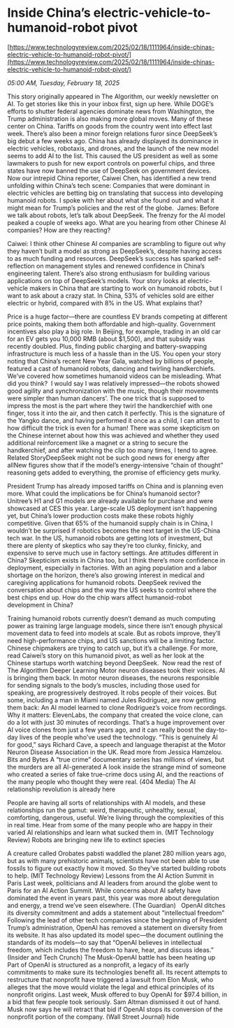 # Inside China’s electric-vehicle-to-humanoid-robot pivot

[https://www.technologyreview.com/2025/02/18/1111964/inside-chinas-electric-vehicle-to-humanoid-robot-pivot/](https://www.technologyreview.com/2025/02/18/1111964/inside-chinas-electric-vehicle-to-humanoid-robot-pivot/)

*05:00 AM, Tuesday, February 18, 2025*

This story originally appeared in The Algorithm, our weekly newsletter on AI. To get stories like this in your inbox first, sign up here. While DOGE’s efforts to shutter federal agencies dominate news from Washington, the Trump administration is also making more global moves. Many of these center on China. Tariffs on goods from the country went into effect last week. There’s also been a minor foreign relations furor since DeepSeek’s big debut a few weeks ago. China has already displayed its dominance in electric vehicles, robotaxis, and drones, and the launch of the new model seems to add AI to the list. This caused the US president as well as some lawmakers to push for new export controls on powerful chips, and three states have now banned the use of DeepSeek on government devices.   Now our intrepid China reporter, Caiwei Chen, has identified a new trend unfolding within China’s tech scene: Companies that were dominant in electric vehicles are betting big on translating that success into developing humanoid robots. I spoke with her about what she found out and what it might mean for Trump’s policies and the rest of the globe.  James: Before we talk about robots, let’s talk about DeepSeek. The frenzy for the AI model peaked a couple of weeks ago. What are you hearing from other Chinese AI companies? How are they reacting?

Caiwei: I think other Chinese AI companies are scrambling to figure out why they haven’t built a model as strong as DeepSeek’s, despite having access to as much funding and resources. DeepSeek’s success has sparked self-reflection on management styles and renewed confidence in China’s engineering talent. There’s also strong enthusiasm for building various applications on top of DeepSeek’s models. Your story looks at electric-vehicle makers in China that are starting to work on humanoid robots, but I want to ask about a crazy stat. In China, 53% of vehicles sold are either electric or hybrid, compared with 8% in the US. What explains that?

Price is a huge factor—there are countless EV brands competing at different price points, making them both affordable and high-quality. Government incentives also play a big role. In Beijing, for example, trading in an old car for an EV gets you 10,000 RMB (about $1,500), and that subsidy was recently doubled. Plus, finding public charging and battery-swapping infrastructure is much less of a hassle than in the US. You open your story noting that China’s recent New Year Gala, watched by billions of people, featured a cast of humanoid robots, dancing and twirling handkerchiefs. We’ve covered how sometimes humanoid videos can be misleading. What did you think?  I would say I was relatively impressed—the robots showed good agility and synchronization with the music, though their movements were simpler than human dancers’. The one trick that is supposed to impress the most is the part where they twirl the handkerchief with one finger, toss it into the air, and then catch it perfectly. This is the signature of the Yangko dance, and having performed it once as a child, I can attest to how difficult the trick is even for a human! There was some skepticism on the Chinese internet about how this was achieved and whether they used additional reinforcement like a magnet or a string to secure the handkerchief, and after watching the clip too many times, I tend to agree. Related StoryDeepSeek might not be such good news for energy after allNew figures show that if the model’s energy-intensive “chain of thought” reasoning gets added to everything, the promise of efficiency gets murky.

President Trump has already imposed tariffs on China and is planning even more. What could the implications be for China’s humanoid sector?    Unitree’s H1 and G1 models are already available for purchase and were showcased at CES this year. Large-scale US deployment isn’t happening yet, but China’s lower production costs make these robots highly competitive. Given that 65% of the humanoid supply chain is in China, I wouldn’t be surprised if robotics becomes the next target in the US-China tech war. In the US, humanoid robots are getting lots of investment, but there are plenty of skeptics who say they’re too clunky, finicky, and expensive to serve much use in factory settings. Are attitudes different in China? Skepticism exists in China too, but I think there’s more confidence in deployment, especially in factories. With an aging population and a labor shortage on the horizon, there’s also growing interest in medical and caregiving applications for humanoid robots. DeepSeek revived the conversation about chips and the way the US seeks to control where the best chips end up. How do the chip wars affect humanoid-robot development in China?

Training humanoid robots currently doesn’t demand as much computing power as training large language models, since there isn’t enough physical movement data to feed into models at scale. But as robots improve, they’ll need high-performance chips, and US sanctions will be a limiting factor. Chinese chipmakers are trying to catch up, but it’s a challenge. For more, read Caiwei’s story on this humanoid pivot, as well as her look at the Chinese startups worth watching beyond DeepSeek.   Now read the rest of The Algorithm Deeper Learning Motor neuron diseases took their voices. AI is bringing them back. In motor neuron diseases, the neurons responsible for sending signals to the body’s muscles, including those used for speaking, are progressively destroyed. It robs people of their voices. But some, including a man in Miami named Jules Rodriguez, are now getting them back: An AI model learned to clone Rodriguez’s voice from recordings.  Why it matters: ElevenLabs, the company that created the voice clone, can do a lot with just 30 minutes of recordings. That’s a huge improvement over AI voice clones from just a few years ago, and it can really boost the day-to-day lives of the people who’ve used the technology. “This is genuinely AI for good,” says Richard Cave, a speech and language therapist at the Motor Neuron Disease Association in the UK. Read more from Jessica Hamzelou. Bits and Bytes A “true crime” documentary series has millions of views, but the murders are all AI-generated A look inside the strange mind of someone who created a series of fake true-crime docs using AI, and the reactions of the many people who thought they were real. (404 Media) The AI relationship revolution is already here

People are having all sorts of relationships with AI models, and these relationships run the gamut: weird, therapeutic, unhealthy, sexual, comforting, dangerous, useful. We’re living through the complexities of this in real time. Hear from some of the many people who are happy in their varied AI relationships and learn what sucked them in. (MIT Technology Review) Robots are bringing new life to extinct species

A creature called Orobates pabsti waddled the planet 280 million years ago, but as with many prehistoric animals, scientists have not been able to use fossils to figure out exactly how it moved. So they’ve started building robots to help. (MIT Technology Review) Lessons from the AI Action Summit in Paris Last week, politicians and AI leaders from around the globe went to Paris for an AI Action Summit. While concerns about AI safety have dominated the event in years past, this year was more about deregulation and energy, a trend we’ve seen elsewhere. (The Guardian)   OpenAI ditches its diversity commitment and adds a statement about “intellectual freedom” Following the lead of other tech companies since the beginning of President Trump’s administration, OpenAI has removed a statement on diversity from its website. It has also updated its model spec—the document outlining the standards of its models—to say that “OpenAI believes in intellectual freedom, which includes the freedom to have, hear, and discuss ideas.” (Insider and Tech Crunch) The Musk-OpenAI battle has been heating up Part of OpenAI is structured as a nonprofit, a legacy of its early commitments to make sure its technologies benefit all. Its recent attempts to restructure that nonprofit have triggered a lawsuit from Elon Musk, who alleges that the move would violate the legal and ethical principles of its nonprofit origins. Last week, Musk offered to buy OpenAI for $97.4 billion, in a bid that few people took seriously. Sam Altman dismissed it out of hand. Musk now says he will retract that bid if OpenAI stops its conversion of the nonprofit portion of the company. (Wall Street Journal) hide

